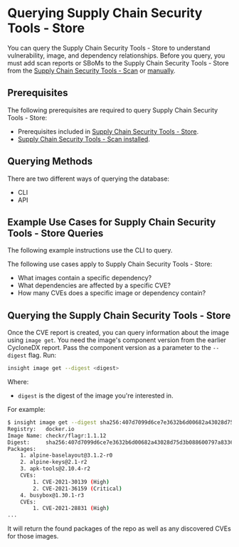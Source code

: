 # Querying Supply Chain Security Tools - Store

You can query the Supply Chain Security Tools - Store to understand vulnerability, image, and dependency relationships. Before you query, you must add scan reports or SBoMs to the Supply Chain Security Tools - Store from the [Supply Chain Security Tools - Scan](../scst-scan/running-scans.md) or [manually](add_cyclonedx_to_store.md).
​
## Prerequisites

The following prerequisites are required to query Supply Chain Security Tools - Store:

- Prerequisites included in [Supply Chain Security Tools - Store](using_metadata_store.md).
- [Supply Chain Security Tools - Scan installed](../install.md#install-scst-scan).

## Querying Methods
There are two different ways of querying the database:

* CLI
* API
​
## Example Use Cases for Supply Chain Security Tools - Store Queries

The following example instructions use the CLI to query.

The following use cases apply to Supply Chain Security Tools - Store:

* What images contain a specific dependency?
* What dependencies are affected by a specific CVE?
* How many CVEs does a specific image or dependency contain?
​
## Querying the Supply Chain Security Tools - Store

Once the CVE report is created, you can query information about the image using `image get`. You need the image's component version from the earlier CycloneDX report. Pass the component version as a parameter to the `--digest` flag. Run:

```sh
insight image get --digest <digest>
```

Where:

- `digest` is the digest of the image you're interested in.

For example:

```sh
$ insight image get --digest sha256:407d7099d6ce7e3632b6d00682a43028d75d3b088600797a833607bd629d1ed5
Registry:	docker.io
Image Name:	checkr/flagr:1.1.12
Digest:    	sha256:407d7099d6ce7e3632b6d00682a43028d75d3b088600797a833607bd629d1ed5
Packages:
	1. alpine-baselayout@3.1.2-r0
	2. alpine-keys@2.1-r2
	3. apk-tools@2.10.4-r2
	CVEs:
		1. CVE-2021-30139 (High)
		2. CVE-2021-36159 (Critical)
	4. busybox@1.30.1-r3
	CVEs:
		1. CVE-2021-28831 (High)
...
```

It will return the found packages of the repo as well as any discovered CVEs for those images.
